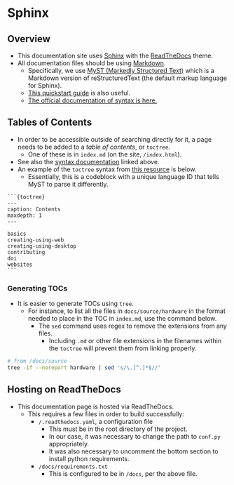 # Sphinx
## Overview
- This documentation site uses [Sphinx](https://www.sphinx-doc.org/en/master/) with the [ReadTheDocs](https://about.readthedocs.com/) theme.
- All documentation files should be using [Markdown](https://www.markdownguide.org/cheat-sheet/).
  - Specifically, we use [MyST (Markedly Structured Text)](https://myst-parser.readthedocs.io/en/latest/) which is a Markdown version of reStructuredText (the default markup language for Sphinx).
  - [This quickstart guide](https://cerodell.github.io/sphinx-quickstart-guide/build/html/markdown.html) is also useful.
  - [The official documentation of syntax is here.](https://myst-parser.readthedocs.io/en/v0.16.1/syntax/syntax.html)

## Tables of Contents
- In order to be accessible outside of searching directly for it, a page needs to be added to a *table of contents*, or `toctree`.
  -  One of these is in `index.md` (on the site, `/index.html`).
- See also the [syntax documentation](https://myst-parser.readthedocs.io/en/v0.16.1/syntax/syntax.html) linked above.
- An example of the `toctree` syntax from [this resource](https://coderefinery.github.io/sphinx-lesson/toctree/) is below.
  - Essentially, this is a codeblock with a unique language ID that tells MyST to parse it differently.

````
```{toctree}
---
caption: Contents
maxdepth: 1
---

basics
creating-using-web
creating-using-desktop
contributing
doi
websites
```
````

### Generating TOCs
- It is easier to generate TOCs using `tree`.
  - For instance, to list all the files in `docs/source/hardware` in the format needed to place in the TOC in `index.md`, use the command below.
    - The `sed` command uses regex to remove the extensions from any files.
	    - Including `.md` or other file extensions in the filenames within the `toctree` will prevent them from linking properly.


```sh
# from /docs/source
tree -if --noreport hardware | sed 's/\.[^.]*$//'
```

## Hosting on ReadTheDocs
- This documentation page is hosted via ReadTheDocs.
  - This requires a few files in order to build successfully:
    - `/.readthedocs.yaml`, a configuration file
      - This must be in the root directory of the project.
      - In our case, it was necessary to change the path to `conf.py` appropriately.
      - It was also necessary to uncomment the bottom section to install python requirements.
    - `/docs/requirements.txt`
      - This is configured to be in `/docs`, per the above file.